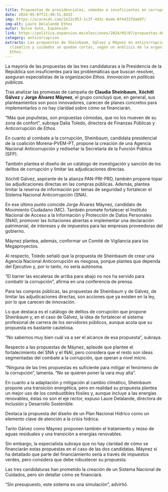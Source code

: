 ```yaml
---
title: Propuestas de presidenciales, cómodas e insuficientes en corrupción y ambiente
date: 2024-05-07T21:40:51.843Z
img: https://ucarecdn.com/2e22c953-1c3f-4d3c-8ade-8f4d32fdab9f/
img-alt: Laure Delalande Ethos
autor: Dulce Soto, Expansión
link: https://politica.expansion.mx/elecciones/2024/05/07/propuestas-de-presidenciales-comodas-e-insuficientes-en-corrupcion-y-ambiente
category: anticorrupcion
extracto: Las propuestas de Sheinbaum, Gálvez y Máynez en anticorrupción, cambio
  climático y cuidados se quedan cortas, según un análisis de la organización
  Ethos.
---
```

La mayoría de las propuestas de las tres candidaturas a la Presidencia de la República son insuficientes para las problemáticas que buscan resolver, aseguran especialistas de la organización *Ethos. Innovación en políticas públicas*.

Tras analizar las promesas de campaña de **Claudia Sheinbaum**, **Xóchitl Gálvez** y **Jorge Álvarez Máynez**, el grupo concluyó que, en general, sus planteamientos son poco innovadores, carecen de planes concretos para implementarlos o no hay claridad sobre cómo se financiarán.

“Más que populistas, son propuestas cómodas, que no los mueven de su zona de confort", subraya Dalia Toledo, directora de Finanzas Públicas y Anticorrupción de *Ethos*.

En cuanto al combate a la corrupción, Sheinbaum, candidata presidencial de la coalición Morena-PVEM-PT, propone la creación de una Agencia Nacional Anticorrupción y rediseñar la Secretaría de la Función Pública (SFP).

También plantea el diseño de un catálogo de investigación y sanción de los delitos de corrupción y limitar las adjudicaciones directas.

Xóchitl Gálvez, aspirante de la alianza PAN-PRI-PRD, también propone topar las adjudicaciones directas en las compras públicas. Además, plantea limitar la reserva de información por temas de seguridad y fortalecer el Sistema Nacional Anticorrupción (SNA).

En ese último punto coincide Jorge Álvarez Máynez, candidato de Movimiento Ciudadano (MC). También promete fortalecer el Instituto Nacional de Acceso a la Información y Protección de Datos Personales (INAI); promover las licitaciones abiertas e implementar una declaración patrimonial, de intereses y de impuestos para las empresas proveedoras del gobierno.

Máynez plantea, además, conformar un Comité de Vigilancia para los Megaproyectos.

Al respecto, Toledo señaló que la propuesta de Sheinbaum de crear una Agencia Nacional Anticorrupción es riesgosa, porque plantea que dependa del Ejecutivo y, por lo tanto, no sería autónoma.

“El barrer las escaleras de arriba para abajo no nos ha servido para combatir la corrupción”, afirma en una conferencia de prensa.

Para las compras públicas, las propuestas de Sheinbaum y de Gálvez, de limitar las adjudicaciones directas, son acciones que ya existen en la ley, por lo que carecen de innovación.

Lo que destaca es el catálogo de delitos de corrupción que propone Sheinbaum y, en el caso de Gálvez, la idea de fortalecer el sistema profesional de carrera de los servidores públicos, aunque acota que su propuesta es bastante cautelosa.

“No sabemos muy bien cuál va a ser el alcance de esa propuesta”, subraya.

Respecto a las propuestas de Máynez, aplaude que plantee el fortalecimiento del SNA y el INAI, pero considera que el resto son ideas segmentadas del combate a la corrupción, que operan a nivel micro.

“Ninguna de las tres propuestas es suficiente para mitigar el fenómeno de la corrupción”, lamenta. “No se quieren poner la vara muy alta”.

En cuanto a la adaptación y mitigación al cambio climático, Sheinbaum propone una transición energética, pero en realidad su propuesta plantea un mejor uso de los combustibles fósiles y, aunque incluye a las energías renovables, éstas no son el eje rector, expuso Laure Delalande, directora de Inclusión y Desarrollo Sostenible.

Destaca la propuesta del diseño de un Plan Nacional Hídrico como un elemento clave de atención a la crisis hídrica.

Tanto Gálvez como Máynez proponen también el tratamiento y reúso de aguas residuales y una transición a energías renovables.

Sin embargo, la especialista subraya que no hay claridad de cómo se financiarán estas propuestas en el caso de las dos candidatas. Máynez sí ha detallado que parte del financiamiento sería a través de impuestos verdes, pero considera que debe robustecer su propuesta.

Las tres candidaturas han prometido la creación de un Sistema Nacional de Cuidados, pero sin detallar cómo se financiará.

“Sin presupuesto, este sistema es una simulación”, advirtió.